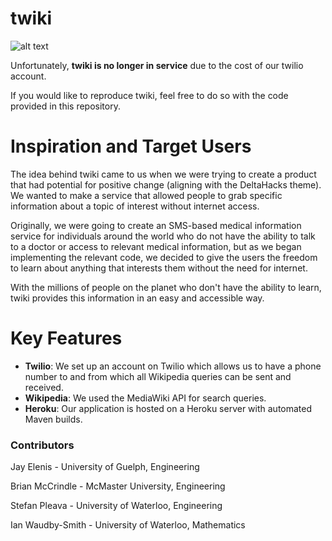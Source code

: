 # twiki
![alt text](https://raw.githubusercontent.com/wannabesmith/twiki/master/res/twiki.png)

Unfortunately, **twiki is no longer in service** due to the cost of our twilio account.

If you would like to reproduce twiki, feel free to do so with the code provided in this repository.

# Inspiration and Target Users

The idea behind twiki came to us when we were trying to create a product that had potential for positive change (aligning with the DeltaHacks theme). We wanted to make a service that allowed people to grab specific information about a topic of interest without internet access. 

Originally, we were going to create an SMS-based medical information service for individuals around the world who do not have the ability to talk to a doctor or access to relevant medical information, but as we began implementing the relevant code, we decided to give the users the freedom to learn about anything that interests them without the need for internet. 

With the millions of people on the planet who don't have the ability to learn, twiki provides this information in an easy and accessible way.

# Key Features

- **Twilio**: We set up an account on Twilio which allows us to have a phone number to and from which all Wikipedia queries can be sent and received.
- **Wikipedia**: We used the MediaWiki API for search queries.
- **Heroku**: Our application is hosted on a Heroku server with automated Maven builds.

### Contributors
Jay Elenis - University of Guelph, Engineering

Brian McCrindle - McMaster University, Engineering

Stefan Pleava - University of Waterloo, Engineering

Ian Waudby-Smith - University of Waterloo, Mathematics
